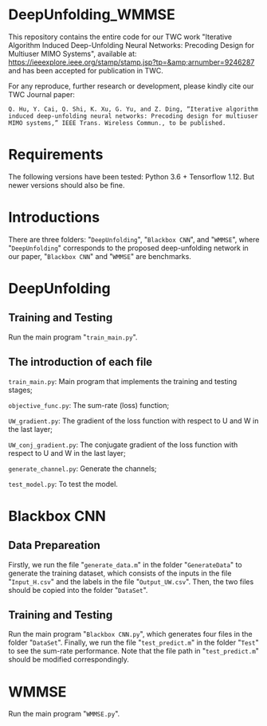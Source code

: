 # DeepUnfolding_WMMSE
This repository contains the entire code for our TWC work "Iterative Algorithm Induced Deep-Unfolding Neural Networks: Precoding Design for Multiuser MIMO Systems", available at: https://ieeexplore.ieee.org/stamp/stamp.jsp?tp=&amp;arnumber=9246287 and has been accepted for publication in TWC.

For any reproduce, further research or development, please kindly cite our TWC Journal paper:

`Q. Hu, Y. Cai, Q. Shi, K. Xu, G. Yu, and Z. Ding, “Iterative algorithm induced deep-unfolding neural networks: Precoding design for multiuser MIMO systems,” IEEE Trans. Wireless Commun., to be published.`

# Requirements
The following versions have been tested: Python 3.6 + Tensorflow 1.12. But newer versions should also be fine.

# Introductions
There are three folders: "`DeepUnfolding`", "`Blackbox CNN`", and "`WMMSE`", where "`DeepUnfolding`" corresponds to the proposed deep-unfolding network in our paper, "`Blackbox CNN`" and "`WMMSE`" are benchmarks.

# DeepUnfolding
## Training and Testing
Run the main program "`train_main.py`".

## The introduction of each file
`train_main.py`: Main program that implements the training and testing stages; 

`objective_func.py`: The sum-rate (loss) function; 

`UW_gradient.py`: The gradient of the loss function with respect to U and W in the last layer; 

`UW_conj_gradient.py`: The conjugate gradient of the loss function with respect to U and W in the last layer; 

`generate_channel.py`: Generate the channels; 

`test_model.py`: To test the model. 

# Blackbox CNN
## Data Prepareation
Firstly, we run the file "`generate_data.m`" in the folder "`GenerateData`" to generate the training dataset, which consists of the inputs in the file "`Input_H.csv`" and the labels in the file "`Output_UW.csv`". Then, the two files should be copied into the folder "`DataSet`".
 
## Training and Testing
Run the main program "`Blackbox CNN.py`", which generates four files in the folder "`DataSet`". Finally, we run the file "`test_predict.m`" in the folder "`Test`" to see the sum-rate performance. Note that the file path in "`test_predict.m`" should be modified correspondingly.

# WMMSE 
Run the main program "`WMMSE.py`". 

